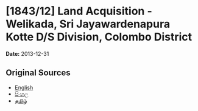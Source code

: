 # [1843/12] Land Acquisition - Welikada, Sri Jayawardenapura Kotte D/S Division, Colombo District

**Date:** 2013-12-31

## Original Sources

- [English](https://documents.gov.lk/view/extra-gazettes/2013/12/1843-12_E.pdf)
- [සිංහල](https://documents.gov.lk/view/extra-gazettes/2013/12/1843-12_S.pdf)
- [தமிழ்](https://documents.gov.lk/view/extra-gazettes/2013/12/1843-12_T.pdf)
